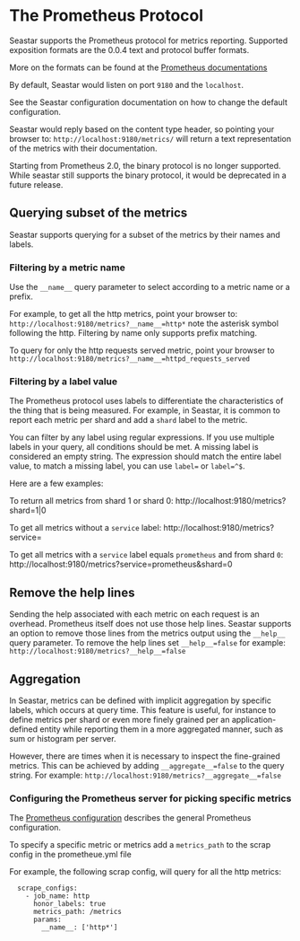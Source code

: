# The Prometheus Protocol

Seastar supports the Prometheus protocol for metrics reporting.
Supported exposition formats are the 0.0.4 text and protocol buffer formats.

More on the formats can be found at the [Prometheus documentations](https://prometheus.io/docs/instrumenting/exposition_formats/)

By default, Seastar would listen on port `9180` and the `localhost`.

See the Seastar configuration documentation on how to change the default configuration.

Seastar would reply based on the content type header, so pointing your browser to:
`http://localhost:9180/metrics/` will return a text representation of the metrics with their documentation.

Starting from Prometheus 2.0, the binary protocol is no longer supported.
While seastar still supports the binary protocol, it would be deprecated in a future release.

## Querying subset of the metrics
Seastar supports querying for a subset of the metrics by their names and labels.

### Filtering by a metric name
Use the `__name__` query parameter to select according to a metric name or a prefix.

For example, to get all the http metrics, point your browser to:
`http://localhost:9180/metrics?__name__=http*` note the asterisk symbol following the http.
Filtering by name only supports prefix matching.

To query for only the http requests served metric, point your browser to `http://localhost:9180/metrics?__name__=httpd_requests_served`

### Filtering by a label value
The Prometheus protocol uses labels to differentiate the characteristics of the thing that is being measured.
For example, in Seastar, it is common to report each metric per shard and add a `shard` label to the metric.

You can filter by any label using regular expressions. If you use multiple labels in your query, all conditions should be met.
A missing label is considered an empty string. The expression should match the entire label value,
to match a missing label, you can use `label=` or `label=^$`.

Here are a few examples:

To return all metrics from shard 1 or shard 0:
http://localhost:9180/metrics?shard=1|0

To get all metrics without a `service` label:
http://localhost:9180/metrics?service=

To get all metrics with a `service` label equals `prometheus` and from shard `0`:
http://localhost:9180/metrics?service=prometheus&shard=0

## Remove the help lines
Sending the help associated with each metric on each request is an overhead.
Prometheus itself does not use those help lines.
Seastar supports an option to remove those lines from the metrics output using the `__help__` query parameter.
To remove the help lines set `__help__=false`
for example:
`http://localhost:9180/metrics?__help__=false`

## Aggregation
In Seastar, metrics can be defined with implicit aggregation by specific labels,
which occurs at query time. This feature is useful, for instance to define metrics
per shard or even more finely grained per an application-defined entity while reporting
them in a more aggregated manner, such as sum or histogram per server.

However, there are times when it is necessary to inspect the fine-grained metrics.
This can be achieved by adding `__aggregate__=false` to the query string. For example:
`http://localhost:9180/metrics?__aggregate__=false`

### Configuring the Prometheus server for picking specific metrics
The [Prometheus configuration](https://prometheus.io/docs/prometheus/1.8/configuration/configuration/) describes the general Prometheus configuration.

To specify a specific metric or metrics add a `metrics_path` to the scrap config in the prometheue.yml file

For example, the following scrap config, will query for all the http metrics:

```
  scrape_configs:
    - job_name: http
      honor_labels: true
      metrics_path: /metrics
      params:
        __name__: ['http*']
```

